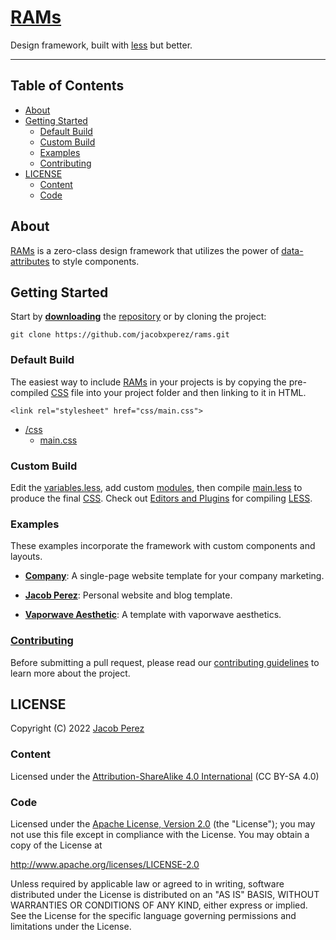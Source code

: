 # [RAMs](https://jacobxperez.github.io/rams/)

Design framework, built with [less](http://lesscss.org/) but better.

---

## Table of Contents

* [About](#about)
* [Getting Started](#getting-started)
    * [Default Build](#default-build)
    * [Custom Build](#custom-build)
    * [Examples](#examples)
    * [Contributing](#contributing)
* [LICENSE](#license)
    * [Content](#content)
    * [Code](#code)

## About

[RAMs](https://jacobxperez.github.io/rams/) is a zero-class design framework that
utilizes the power of [data-attributes](https://developer.mozilla.org/en-US/docs/Learn/HTML/Howto/Use_data_attributes)
to style components. 

## Getting Started

Start by **[downloading](https://github.com/jacobxperez/rams/archive/master.zip)** the
[repository](https://github.com/jacobxperez/rams) or by cloning the project:

    git clone https://github.com/jacobxperez/rams.git

### Default Build

The easiest way to include [RAMs](https://jacobxperez.github.io/rams/) in your
projects is by copying the pre-compiled [CSS](https://github.com/jacobxperez/rams/blob/master/css/main.css)
file into your project folder and then linking to it in HTML.

    <link rel="stylesheet" href="css/main.css">

* [/css](https://github.com/jacobxperez/rams/tree/master/css/less)
    * [main.css](https://github.com/jacobxperez/rams/blob/master/css/main.css)

### Custom Build

Edit the [variables.less](https://github.com/jacobxperez/rams/blob/master/css/themes/variables.less),
add custom [modules](https://github.com/jacobxperez/rams/tree/master/css/modules),
then compile [main.less](https://github.com/jacobxperez/rams/blob/master/css/themes/main/main.less)
to produce the final [CSS](https://github.com/jacobxperez/rams/blob/master/css/main.css).
Check out [Editors and Plugins](http://lesscss.org/tools/#editors-and-plugins)
for compiling [LESS](http://lesscss.org/).

### Examples

These examples incorporate the framework with custom components and layouts.

* **[Company](https://github.com/jacobxperez/company)**:
A single-page website template for your company marketing.

* **[Jacob Perez](https://github.com/jacobxperez/blog)**:
Personal website and blog template.

* **[Vaporwave Aesthetic](https://github.com/jacobxperez/vaporwave-aesthetic)**:
A template with vaporwave aesthetics.

### [Contributing](https://github.com/jacobxperez/rams/blob/master/CONTRIBUTING.md)

Before submitting a pull request, please read our [contributing guidelines](https://github.com/jacobxperez/rams/blob/master/CONTRIBUTING.md)
to learn more about the project.

## LICENSE

Copyright (C) 2022 [Jacob Perez](https://github.com/jacobxperez)

### Content

Licensed under the [Attribution-ShareAlike 4.0 International](https://creativecommons.org/licenses/by-sa/4.0/) (CC BY-SA 4.0) 

### Code

Licensed under the [Apache License, Version 2.0](http://www.apache.org/licenses/LICENSE-2.0) (the "License");
you may not use this file except in compliance with the License.
You may obtain a copy of the License at

http://www.apache.org/licenses/LICENSE-2.0

Unless required by applicable law or agreed to in writing, software
distributed under the License is distributed on an "AS IS" BASIS,
WITHOUT WARRANTIES OR CONDITIONS OF ANY KIND, either express or implied.
See the License for the specific language governing permissions and
limitations under the License.

